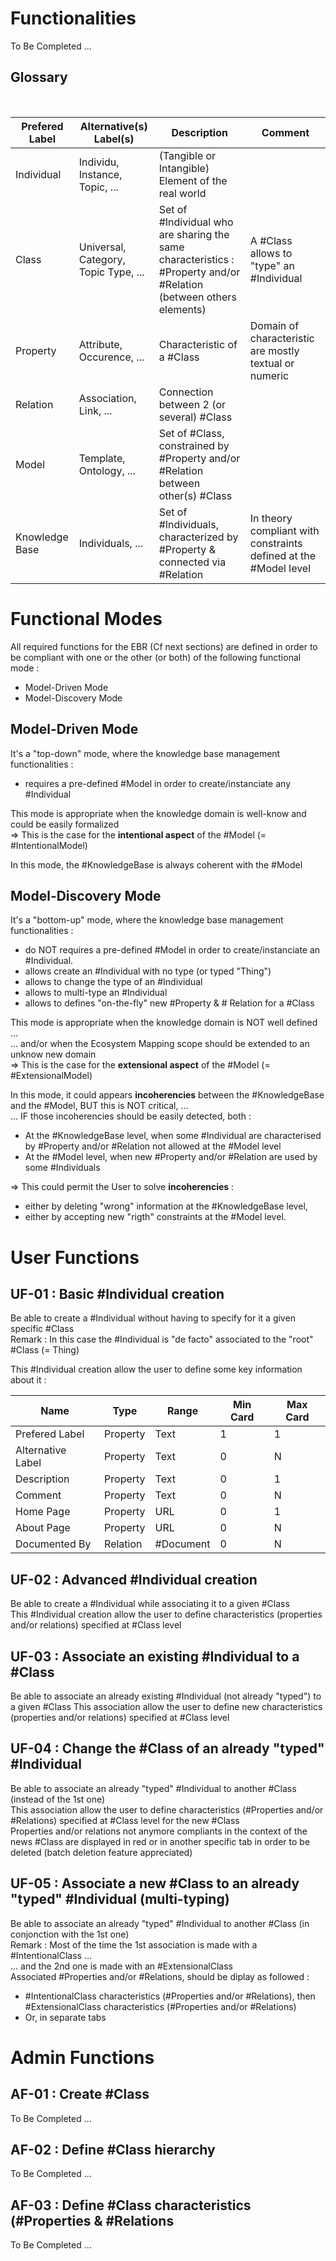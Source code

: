 Functionalities
==
To Be Completed ...

Glossary
-
<table>
    <thead>
        <tr>
            <th>Prefered Label</th>
            <th>Alternative(s) Label(s)</th>
            <th>Description</th>
            <th>Comment</th>
        </tr>
    </thead>
    <tbody>
        <tr>
            <td>Individual</td>
            <td>Individu, Instance, Topic, ...</td>
            <td>(Tangible or Intangible) Element of the real world</td>
            <td></td>
        </tr>
        <tr>
            <td>Class</td>
            <td>Universal, Category, Topic Type, ...</td>
            <td>Set of #Individual who are sharing the same characteristics : #Property and/or #Relation (between others elements)</td>
            <td>A #Class allows to "type" an #Individual</td>
        </tr>
        <tr>
            <td>Property</td>
            <td>Attribute, Occurence, ...</td>
            <td>Characteristic of a #Class</td>
            <td>Domain of characteristic are mostly textual or numeric</td>
        </tr>
        <tr>
            <td>Relation</td>
            <td>Association, Link, ...</td>
            <td>Connection between 2 (or several) #Class</td>
            <td></td>
         <tr>            
             <td>Model</td>
             <td>Template, Ontology, ...</td>
             <td>Set of #Class, constrained by #Property and/or #Relation between other(s) #Class</td>
             <td></td>
        </tr>
         <tr>            
             <td>Knowledge Base</td>
             <td>Individuals, ...</td>
             <td>Set of #Individuals, characterized by #Property & connected via #Relation</td>
             <td>In theory compliant with constraints defined at the #Model level</td>
        </tr>
        </tr>
    </tbody>
</table>

Functional Modes
==
All required functions for the EBR (Cf next sections) are defined in order to be compliant with one or the other (or both) of the following functional mode : 
* Model-Driven Mode
* Model-Discovery Mode

Model-Driven Mode
-
It's a "top-down" mode, where the knowledge base management functionalities :    
* requires a pre-defined #Model in order to create/instanciate any #Individual   

This mode is appropriate when the knowledge domain is well-know and could be easily formalized   
=> This is the case for the __intentional aspect__ of the #Model (= #IntentionalModel)   

In this mode, the #KnowledgeBase is always coherent with the #Model

Model-Discovery Mode
-
It's a "bottom-up" mode, where the knowledge base management functionalities :   
* do NOT requires a pre-defined #Model in order to create/instanciate an #Individual.
* allows create an #Individual with no type (or typed "Thing")
* allows to change the type of an #Individual
* allows to multi-type an #Individual
* allows to defines "on-the-fly" new #Property & # Relation for a #Class

This mode is appropriate when the knowledge domain is NOT well defined ...   
... and/or when the Ecosystem Mapping scope should be extended to an unknow new domain   
=> This is the case for the __extensional aspect__ of the #Model (= #ExtensionalModel)

In this mode, it could appears __incoherencies__ between the #KnowledgeBase and the #Model, BUT this is NOT critical, ...   
... IF those incoherencies should be easily detected, both : 
* At the #KnowledgeBase level, when some #Individual are characterised by #Property and/or #Relation not allowed at the #Model level
* At the #Model level, when new #Property and/or #Relation are used by some #Individuals   

=> This could permit the User to solve __incoherencies__ : 
* either by deleting "wrong" information at the #KnowledgeBase level, 
* either by accepting new "rigth" constraints at the #Model level.

User Functions
==

UF-01 : Basic #Individual creation
-
Be able to create a #Individual without having to specify for it a given specific #Class   
Remark : In this case the #Individual is "de facto" associated to the "root" #Class (= Thing)

This #Individual creation allow the user to define some key information about it :
<table>
    <thead>
        <tr>
            <th>Name</th>
            <th>Type</th>
            <th>Range</th>
            <th>Min Card</th>
            <th>Max Card</th>
        </tr>
    </thead>
    <tbody>
        <tr>
            <td>Prefered Label</td>
            <td>Property</td>
            <td>Text</td>
            <td>1</td>
            <td>1</td>
        </tr>
        <tr>
            <td>Alternative Label</td>
            <td>Property</td>
            <td>Text</td>
            <td>0</td>
            <td>N</td>
        </tr>
        <tr>
            <td>Description</td>
            <td>Property</td>
            <td>Text</td>
            <td>0</td>
            <td>1</td>
        </tr>
        <tr>
            <td>Comment</td>
            <td>Property</td>
            <td>Text</td>
            <td>0</td>
            <td>N</td>
        </tr>
        <tr>
            <td>Home Page</td>
            <td>Property</td>
            <td>URL</td>
            <td>0</td>
            <td>1</td>
        </tr>
        <tr>
            <td>About Page</td>
            <td>Property</td>
            <td>URL</td>
            <td>0</td>
            <td>N</td>
        </tr>
        <tr>
            <td>Documented By</td>
            <td>Relation</td>
            <td>#Document</td>
            <td>0</td>
            <td>N</td>
        </tr>
    </tbody>
</table>

UF-02 : Advanced #Individual creation
-
Be able to create a #Individual while associating it to a given #Class   
This #Individual creation allow the user to define characteristics (properties and/or relations) specified at #Class level

UF-03 : Associate an existing #Individual to a #Class
-
Be able to associate an already existing #Individual (not already "typed") to a given #Class
This association allow the user to define new characteristics (properties and/or relations) specified at #Class level

UF-04 : Change the #Class of an already "typed" #Individual
-
Be able to associate an already "typed" #Individual to another #Class (instead of the 1st one)   
This association allow the user to define characteristics (#Properties and/or #Relations) specified at #Class level for the new #Class   
Properties and/or relations not anymore compliants in the context of the news #Class are displayed in red or in another specific tab in order to be deleted (batch deletion feature appreciated)   

UF-05 : Associate a new #Class to an already "typed" #Individual (multi-typing)
-
Be able to associate an already "typed" #Individual to another #Class (in conjonction with the 1st one)   
Remark : Most of the time the 1st association is made with a #IntentionalClass ...   
... and the 2nd one is made with an #ExtensionalClass   
Associated #Properties and/or #Relations, should be diplay as followed : 
* #IntentionalClass characteristics (#Properties and/or #Relations), then #ExtensionalClass characteristics (#Properties and/or #Relations)
* Or, in separate tabs

Admin Functions
==

AF-01 : Create #Class
-
To Be Completed ...

AF-02 : Define #Class hierarchy
-
To Be Completed ...

AF-03 : Define #Class characteristics (#Properties & #Relations
-
To Be Completed ...
